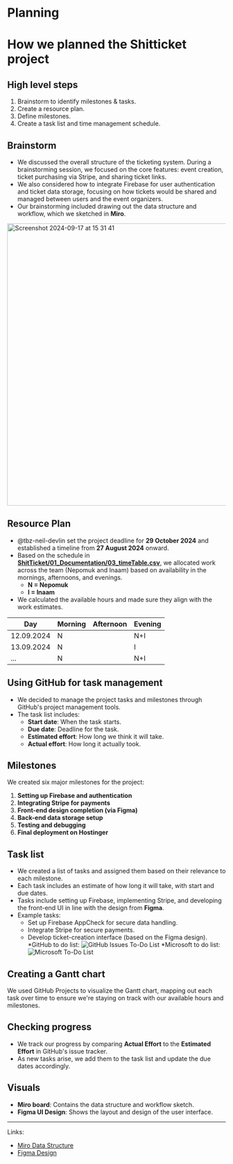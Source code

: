 # Planning

# How we planned the Shitticket project
## High level steps
1. Brainstorm to identify milestones & tasks.
2. Create a resource plan.
3. Define milestones.
4. Create a task list and time management schedule.

## Brainstorm
* We discussed the overall structure of the ticketing system. During a brainstorming session, we focused on the core features: event creation, ticket purchasing via Stripe, and sharing ticket links.
* We also considered how to integrate Firebase for user authentication and ticket data storage, focusing on how tickets would be shared and managed between users and the event organizers.
* Our brainstorming included drawing out the data structure and workflow, which we sketched in **Miro**.
  
<img width="651" alt="Screenshot 2024-09-17 at 15 31 41" src="https://github.com/user-attachments/assets/0b61c4f7-ca81-467b-b25c-bfb20c14f99e">


## Resource Plan
* @tbz-neil-devlin set the project deadline for **29 October 2024** and established a timeline from **27 August 2024** onward.
* Based on the schedule in **[ShitTicket/01_Documentation/03_timeTable.csv](https://github.com/Nepomuk5665/ShitTicket/blob/main/01_Documentation/03_timeTable.csv)**, we allocated work across the team (Nepomuk and Inaam) based on availability in the mornings, afternoons, and evenings.
  * **N = Nepomuk**
  * **I = Inaam**
* We calculated the available hours and made sure they align with the work estimates.

| Day       | Morning | Afternoon | Evening |
|-----------|---------|-----------|---------|
| 12.09.2024|    N    |           |    N+I  |
| 13.09.2024|    N    |           |    I    |
| ...       |    N    |           |    N+I  |




## Using GitHub for task management
* We decided to manage the project tasks and milestones through GitHub's project management tools.
* The task list includes:
  * **Start date**: When the task starts.
  * **Due date**: Deadline for the task.
  * **Estimated effort**: How long we think it will take.
  * **Actual effort**: How long it actually took.

## Milestones
We created six major milestones for the project:
1. **Setting up Firebase and authentication**
2. **Integrating Stripe for payments**
3. **Front-end design completion (via Figma)**
4. **Back-end data storage setup**
5. **Testing and debugging**
6. **Final deployment on Hostinger**



## Task list
* We created a list of tasks and assigned them based on their relevance to each milestone.
* Each task includes an estimate of how long it will take, with start and due dates.
* Tasks include setting up Firebase, implementing Stripe, and developing the front-end UI in line with the design from **Figma**.
* Example tasks:
  * Set up Firebase AppCheck for secure data handling.
  * Integrate Stripe for secure payments.
  * Develop ticket-creation interface (based on the Figma design).
*GitHub to do list:
![GitHub Issues To-Do List](https://github.com/user-attachments/assets/1a012d85-7026-44cf-9009-38760136abc3)
*Microsoft to do list:
![Microsoft To-Do List](https://github.com/user-attachments/assets/9edb3ae8-4fb4-4060-89e4-fb49ea28569b)

## Creating a Gantt chart
We used GitHub Projects to visualize the Gantt chart, mapping out each task over time to ensure we're staying on track with our available hours and milestones.

## Checking progress
* We track our progress by comparing **Actual Effort** to the **Estimated Effort** in GitHub's issue tracker.
* As new tasks arise, we add them to the task list and update the due dates accordingly.




## Visuals
* **Miro board**: Contains the data structure and workflow sketch.
* **Figma UI Design**: Shows the layout and design of the user interface.

---

Links:
* [Miro Data Structure](https://miro.com/welcomeonboard/ZEMyQjFUWDFOVUlWSjMxNEYxZTBOOWlFd2lKdDMzUnFJYkprNTczVDhqb0liUTdyTkJ4UWJEOXhYNWMyek80R3wzNDU4NzY0NTM2MDY0OTU4MDUwfDI=?share_link_id=424129458285)
* [Figma Design](https://www.figma.com/design/XdHtJ34A3BiF542R21bNlt/Shit-Ticket?node-id=0-1&t=pnqqpHKTTkCcaOoA-1)
